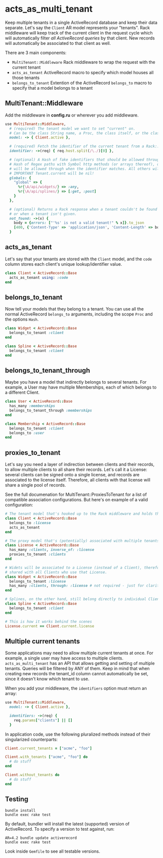 # acts_as_multi_tenant

Keep multiple tenants in a single ActiveRecord database and keep their data separate. Let's say the `Client` AR model represents your "tenants". Rack middleware will keep track of the current client in the request cycle which will automatically filter *all ActiveRecord queries* by that client. New records will automatically be associated to that client as well.

There are 3 main components:

* `MultiTenant::Middleware` Rack middleware to wrap the request with the current tenant
* `acts_as_tenant` ActiveRecord macro to specify which model houses all those tenants
* `belongs_to_tenant` Extention of the ActiveRecord `belongs_to` macro to specify that a model belongs to a tenant

## MultiTenant::Middleware

Add the middleware in **config.ru** or wherever you add middleware.

```ruby
use MultiTenant::Middleware,
  # (required) The tenant model we want to set "current" on.
  # Can be the class String name, a Proc, the class itself, or the class + a scope.
  model: -> { Client.active },

  # (required) Fetch the identifier of the current tenant from a Rack::Request object
  identifier: ->(req) { req.host.split(/\./)[0] },

  # (optional) A Hash of fake identifiers that should be allowed through. Each identifier will have a
  # Hash of Regex paths with Symbol http methods (or arrays thereof), or :any. These path & method combos
  # will be allowed through when the identifier matches. All others will be blocked.
  # IMPORTANT Tenant.current will be nil!
  globals: {
    "global" => {
      %r{\A/api/widgets/} => :any,
      %r{\A/api/splines/} => [:get, :post]
    }
  },

  # (optional) Returns a Rack response when a tenant couldn't be found in the db (excluding globals),
  # or when a tenant isn't given.
  not_found: ->(x) {
    body = {errors: ["'%s' is not a valid tenant!" % x]}.to_json
    [400, {'Content-Type' => 'application/json', 'Content-Length' => body.size.to_s}, [body]]
  }
```

## acts_as_tenant

Let's say that your tenants are stored with the `Client` model, and the `code` column stores each client's unique lookup/identifier value.

```ruby
class Client < ActiveRecord::Base
  acts_as_tenant using: :code
end
```

## belongs_to_tenant

Now tell your models that they belong to a tenant. You can use all the normal ActiveRecord `belongs_to` arguments, including the scope `Proc` and the options `Hash`.

```ruby
class Widget < ActiveRecord::Base
  belongs_to_tenant :client
end

class Spline < ActiveRecord::Base
  belongs_to_tenant :client
end
```

## belongs_to_tenant_through

Maybe you have a model that indirectly belongs to several tenants. For example, a User may have multiple Memberships, each of which belongs to a different Client.

```ruby
class User < ActiveRecord::Base
  has_many :memberships
  belongs_to_tenant_through :memberships
end

class Membership < ActiveRecord::Base
  belongs_to_tenant :client
  belongs_to :user
end
```

## proxies_to_tenant

Let's say you need a layer of indirection between clients and their records, to allow multiple clients to all share their records. Let's call it a License: several clients can be signed onto a single license, and records are associated to the license itself. Therefore, all clients with that license will share a single pool of records.

See the full documenation for MultiTenant::ProxiesToTenant for a list of compatible association configurations. But here's on example of a valid configuration:

```ruby
# The tenant model that's hooked up to the Rack middleware and holds the "current" tenant
class Client < ActiveRecord::Base
  belongs_to :license
  acts_as_tenant
end

# The proxy model that's (potentially) associated with multiple tenants
class License < ActiveRecord::Base
  has_many :clients, inverse_of: :license
  proxies_to_tenant :clients
end

# Widets will be associated to a License (instead of a Client), therefore they are automatically
# shared with all Clients who use that License.
class Widget < ActiveRecord::Base
  belongs_to_tenant :license
  has_many :clients, through: :license # not required - just for clarity
end

# Splines, on the other hand, still belong directly to individual Clients like normal.
class Spline < ActiveRecord::Base
  belongs_to_tenant :client
end

# This is how it works behind the scenes
License.current == Client.current.license
```

## Multiple current tenants

Some applications may need to allow multiple current tenants at once. For example, a single user may have access to multiple clients. `acts_as_multi_tenant` has an API that allows getting and setting of multiple tenants. Queries will be filtered by ANY of them. Keep in mind that when creating new records the tenant_id column cannot automatically be set, since it doesn't know which tenant to use.

When you add your middleware, the `identifiers` option must return an array:

```ruby
use MultiTenant::Middleware,
  model: -> { Client.active },

  identifiers: ->(req) {
    req.params["clients"] || []
  }
```

In application code, use the following pluralized methods instead of their singularized counterparts:

```ruby
Client.current_tenants = ["acme", "foo"]

Client.with_tenants ["acme", "foo"] do
  # do stuff
end

Client.without_tenants do
  # do stuff
end
```

## Testing

    bundle install
    bundle exec rake test

By default, bundler will install the latest (supported) version of ActiveRecord. To specify a version to test against, run:

    AR=4.2 bundle update activerecord
    bundle exec rake test

Look inside `Gemfile` to see all testable versions.
